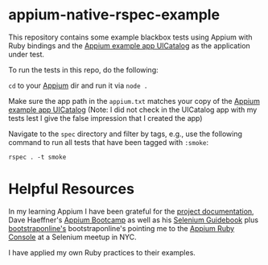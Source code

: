 appium-native-rspec-example
===========================

This repository contains some example blackbox tests using Appium with Ruby bindings and the [Appium example app UICatalog](http://github.com/appium/sample-code/blob/master/sample-code/examples/ruby/UICatalog.app.zip) as the application under test.

To run the tests in this repo, do the following:

<code>cd</code> to your [Appium](https://github.com/appium/appium) dir and run it via <code>node .</code>

Make sure the app path in the <code>appium.txt</code> matches your copy of the [Appium example app UICatalog](http://github.com/appium/sample-code/blob/master/sample-code/examples/ruby/UICatalog.app.zip) (Note: I did not check in the UICatalog app with my tests lest I give the false impression that I created the app)

Navigate to the <code>spec</code> directory and filter by tags, e.g., use the following command to run all tests that have been tagged with <code>:smoke</code>:

```
rspec . -t smoke
```

Helpful Resources
=================
In my learning Appium I have been grateful for the [project  documentation](http://appium.io/slate/en/master/?ruby#), Dave Haeffner's [Appium Bootcamp](http://sauceio.com/index.php/2014/07/appium-bootcamp-get-started-with-appium-testing-chapter-1/) as well as his [Selenium Guidebook](http://davehaeffner.com/selenium-guidebook/) plus 
[bootstraponline's](http://www.github.com/bootstraponline)
bootstraponline's pointing me to the [Appium Ruby Console](https://github.com/appium/ruby_console) at a Selenium meetup in NYC.

I have applied my own Ruby practices to their examples.
